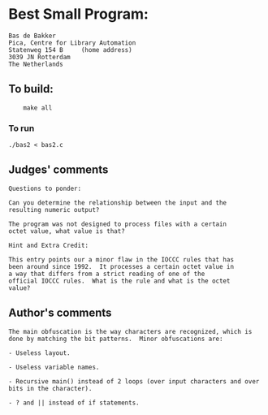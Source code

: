 # Best Small Program:

    Bas de Bakker
    Pica, Centre for Library Automation
    Statenweg 154 B     (home address)
    3039 JN Rotterdam
    The Netherlands

## To build:

        make all

### To run

	./bas2 < bas2.c

## Judges' comments

    Questions to ponder:

	Can you determine the relationship between the input and the
	resulting numeric output?

	The program was not designed to process files with a certain
	octet value, what value is that?

    Hint and Extra Credit:

	This entry points our a minor flaw in the IOCCC rules that has
	been around since 1992.  It processes a certain octet value in
	a way that differs from a strict reading of one of the
	official IOCCC rules.  What is the rule and what is the octet
	value?

## Author's comments

    The main obfuscation is the way characters are recognized, which is
    done by matching the bit patterns.  Minor obfuscations are:

    - Useless layout.

    - Useless variable names.

    - Recursive main() instead of 2 loops (over input characters and over
    bits in the character).

    - ? and || instead of if statements.

